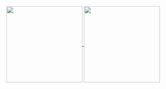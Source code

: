 <a href="https://github.com/Melody-Lin">
  <img height=200 align="center" src="https://github-readme-stats-melody-lins-projects.vercel.app/api?username=Melody-Lin&show_icons=true&theme=react&bg_color=00000000&rank_icon=github" />
</a>
<a href="https://github.com/Melody-Lin">
  <img height=200 align="center" src="https://github-readme-stats-melody-lins-projects.vercel.app/api/top-langs/?username=Melody-Lin&layout=compact&card_width=320&theme=react&bg_color=00000000" />
</a>
